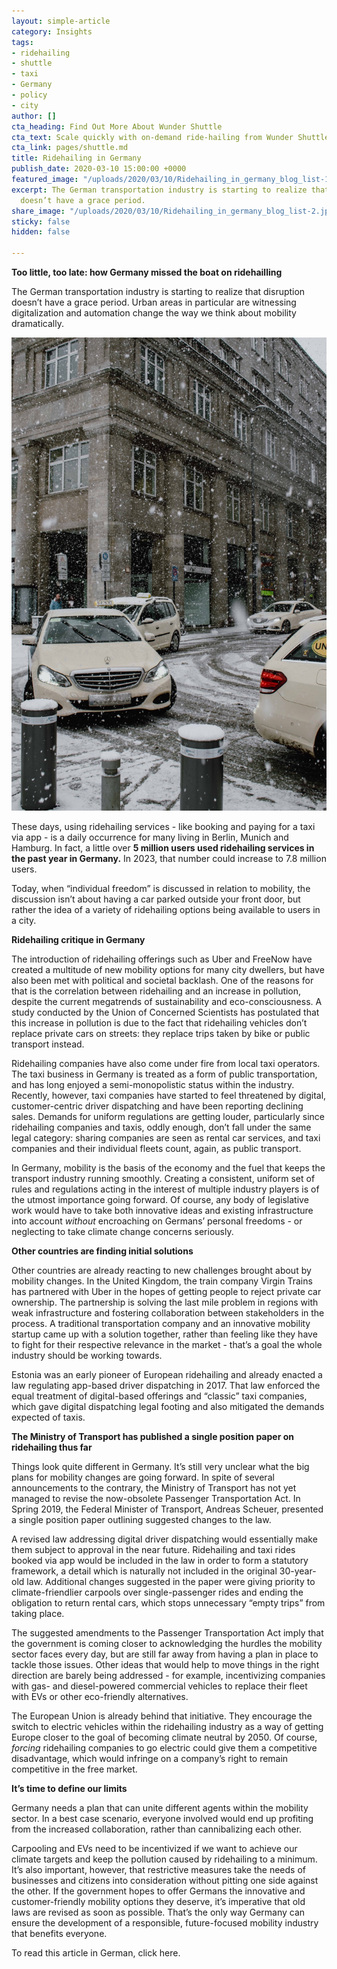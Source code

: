 ```yaml
---
layout: simple-article
category: Insights
tags:
- ridehailing
- shuttle
- taxi
- Germany
- policy
- city
author: []
cta_heading: Find Out More About Wunder Shuttle
cta_text: Scale quickly with on-demand ride-hailing from Wunder Shuttle.
cta_link: pages/shuttle.md
title: Ridehailing in Germany
publish_date: 2020-03-10 15:00:00 +0000
featured_image: "/uploads/2020/03/10/Ridehailing_in_germany_blog_list-1.jpeg"
excerpt: The German transportation industry is starting to realize that disruption
  doesn’t have a grace period.
share_image: "/uploads/2020/03/10/Ridehailing_in_germany_blog_list-2.jpeg"
sticky: false
hidden: false

---
```

**Too little, too late: how Germany missed the boat on ridehailling**

The German transportation industry is starting to realize that disruption doesn’t have a grace period. Urban areas in particular are witnessing digitalization and automation change the way we think about mobility dramatically. 

![](/uploads/2020/03/10/Ridehailing_blog_Body-1.jpg)

These days, using ridehailing services - like booking and paying for a taxi via app - is a daily occurrence for many living in Berlin, Munich and Hamburg. In fact, a little over **5 million users used ridehailing services in the past year in Germany.** In 2023, that number could increase to 7.8 million users.

Today, when “individual freedom” is discussed in relation to mobility, the discussion isn’t about having a car parked outside your front door, but rather the idea of a variety of ridehailing options being available to users in a city.

**Ridehailing critique in Germany**

The introduction of ridehailing offerings such as Uber and FreeNow have created a multitude of new mobility options for many city dwellers, but have also been met with political and societal backlash. One of the reasons for that is the correlation between ridehailing and an increase in pollution, despite the current megatrends of sustainability and eco-consciousness. A study conducted by the Union of Concerned Scientists has postulated that this increase in pollution is due to the fact that ridehailing vehicles don’t replace private cars on streets: they replace trips taken by bike or public transport instead.

Ridehailing companies have also come under fire from local taxi operators. The taxi business in Germany is treated as a form of public transportation, and has long enjoyed a semi-monopolistic status within the industry. Recently, however, taxi companies have started to feel threatened by digital, customer-centric driver dispatching and have been reporting declining sales. Demands for uniform regulations are getting louder, particularly since ridehailing companies and taxis, oddly enough, don’t fall under the same legal category: sharing companies are seen as rental car services, and taxi companies and their individual fleets count, again, as public transport.

In Germany, mobility is the basis of the economy and the fuel that keeps the transport industry running smoothly. Creating a consistent, uniform set of rules and regulations acting in the interest of multiple industry players is of the utmost importance going forward. Of course, any body of legislative work would have to take both innovative ideas and existing infrastructure into account _without_ encroaching on Germans’ personal freedoms - or neglecting to take climate change concerns seriously.

**Other countries are finding initial solutions**

Other countries are already reacting to new challenges brought about by mobility changes. In the United Kingdom, the train company Virgin Trains has partnered with Uber in the hopes of getting people to reject private car ownership. The partnership is solving the last mile problem in regions with weak infrastructure and fostering collaboration between stakeholders in the process. A traditional transportation company and an innovative mobility startup came up with a solution together, rather than feeling like they have to fight for their respective relevance in the market - that’s a goal the whole industry should be working towards.

Estonia was an early pioneer of European ridehailing and already enacted a law regulating app-based driver dispatching in 2017. That law enforced the equal treatment of digital-based offerings and “classic” taxi companies, which gave digital dispatching legal footing and also mitigated the demands expected of taxis.

**The Ministry of Transport has published a single position paper on ridehailing thus far**

Things look quite different in Germany. It’s still very unclear what the big plans for mobility changes are going forward. In spite of several announcements to the contrary, the Ministry of Transport has not yet managed to revise the now-obsolete Passenger Transportation Act. In Spring 2019, the Federal Minister of Transport, Andreas Scheuer, presented a single position paper outlining suggested changes to the law.

A revised law addressing digital driver dispatching would essentially make them subject to approval in the near future. Ridehailing and taxi rides booked via app would be included in the law in order to form a statutory framework, a detail which is naturally not included in the original 30-year-old law. Additional changes suggested in the paper were giving priority to climate-friendlier carpools over single-passenger rides and ending the obligation to return rental cars, which stops unnecessary “empty trips” from taking place.

The suggested amendments to the Passenger Transportation Act imply that the government is coming closer to acknowledging the hurdles the mobility sector faces every day, but are still far away from having a plan in place to tackle those issues. Other ideas that would help to move things in the right direction are barely being addressed - for example, incentivizing companies with gas- and diesel-powered commercial vehicles to replace their fleet with EVs or other eco-friendly alternatives.

The European Union is already behind that initiative. They encourage the switch to electric vehicles within the ridehailing industry as a way of getting Europe closer to the goal of becoming climate neutral by 2050. Of course, _forcing_ ridehailing companies to go electric could give them a competitive disadvantage, which would infringe on a company’s right to remain competitive in the free market.

**It’s time to define our limits**

Germany needs a plan that can unite different agents within the mobility sector. In a best case scenario, everyone involved would end up profiting from the increased collaboration, rather than cannibalizing each other.

Carpooling and EVs need to be incentivized if we want to achieve our climate targets and keep the pollution caused by ridehailing to a minimum. It’s also important, however, that restrictive measures take the needs of businesses and citizens into consideration without pitting one side against the other. If the government hopes to offer Germans the innovative and customer-friendly mobility options they deserve, it’s imperative that old laws are revised as soon as possible. That’s the only way Germany can ensure the development of a responsible, future-focused mobility industry that benefits everyone.

To read this article in German, click here.